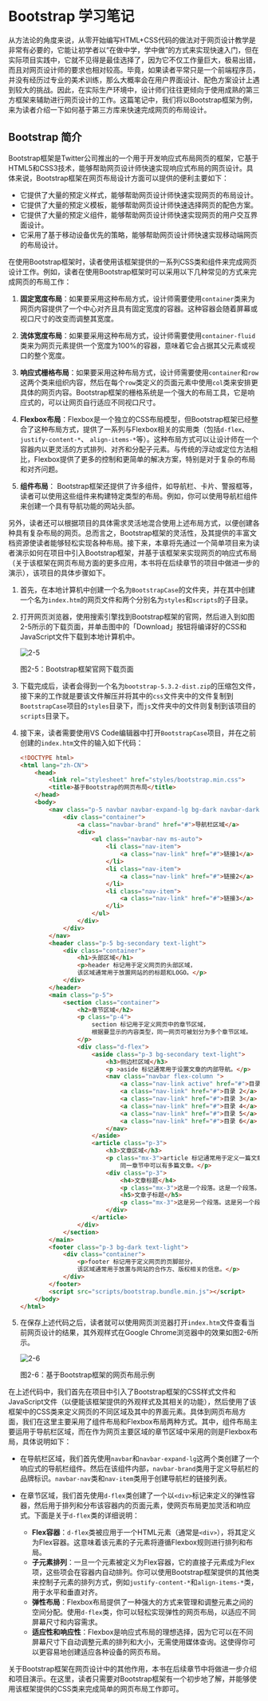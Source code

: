 # Bootstrap 学习笔记

从方法论的角度来说，从零开始编写HTML+CSS代码的做法对于网页设计教学是非常有必要的，它能让初学者以“在做中学，学中做”的方式来实现快速入门，但在实际项目实践中，它就不见得是最佳选择了，因为它不仅工作量巨大，极易出错，而且对网页设计师的要求也相对较高。毕竟，如果读者平常只是一个前端程序员，并没有经历过专业的美术训练，那么大概率会在用户界面设计、配色方案设计上遇到较大的挑战。因此，在实际生产环境中，设计师们往往更倾向于使用成熟的第三方框架来辅助进行网页设计的工作。这篇笔记中，我们将以Bootstrap框架为例，来为读者介绍一下如何基于第三方库来快速完成网页的布局设计。

## Bootstrap 简介

Bootstrap框架是Twitter公司推出的一个用于开发响应式布局网页的框架，它基于HTML5和CSS3技术，能够帮助网页设计师快速实现响应式布局的网页设计。具体来说，Bootstrap框架在网页布局设计方面可以提供的便利主要如下：

- 它提供了大量的预定义样式，能够帮助网页设计师快速实现网页的布局设计。
- 它提供了大量的预定义模板，能够帮助网页设计师快速选择网页的配色方案。
- 它提供了大量的预定义组件，能够帮助网页设计师快速实现网页的用户交互界面设计。
- 它采用了基于移动设备优先的策略，能够帮助网页设计师快速实现移动端网页的布局设计。

在使用Bootstrap框架时，读者使用该框架提供的一系列CSS类和组件来完成网页设计工作。例如，读者在使用Bootstrap框架时可以采用以下几种常见的方式来完成网页的布局工作：

1. **固定宽度布局**：如果要采用这种布局方式，设计师需要使用`container`类来为网页内容提供了一个中心对齐且具有固定宽度的容器。这种容器会随着屏幕或视口尺寸的改变而调整其宽度。

2. **流体宽度布局**：如果要采用这种布局方式，设计师需要使用`container-fluid`类来为网页元素提供一个宽度为100%的容器，意味着它会占据其父元素或视口的整个宽度。

3. **响应式栅格布局**：如果要采用这种布局方式，设计师需要使用`container`和`row`这两个类来组织内容，然后在每个`row`类定义的页面元素中使用`col`类来安排更具体的网页内容。Bootstrap框架的栅格系统是一个强大的布局工具，它是响应式的，可以让网页自行适应不同视口尺寸。

4. **Flexbox布局**：Flexbox是一个独立的CSS布局模型，但Bootstrap框架已经整合了这种布局方式，提供了一系列与Flexbox相关的实用类（包括`d-flex`、 `justify-content-*`、 `align-items-*`等）。这种布局方式可以让设计师在一个容器内以更灵活的方式排列、对齐和分配子元素。与传统的浮动或定位方法相比，Flexbox提供了更多的控制和更简单的解决方案，特别是对于复杂的布局和对齐问题。

5. **组件布局**： Bootstrap框架还提供了许多组件，如导航栏、卡片、警报框等，读者可以使用这些组件来构建特定类型的布局。例如，你可以使用导航栏组件来创建一个具有导航功能的网站头部。

另外，读者还可以根据项目的具体需求灵活地混合使用上述布局方式，以便创建各种具有复杂布局的网页。总而言之，Bootstrap框架的灵活性，及其提供的丰富文档资源使读者能够轻松实现各种布局。接下来，本章将先通过一个简单项目来为读者演示如何在项目中引入Bootstrap框架，并基于该框架来实现网页的响应式布局（关于该框架在网页布局方面的更多应用，本书将在后续章节的项目中做进一步的演示），该项目的具体步骤如下。

1. 首先，在本地计算机中创建一个名为`BootstrapCase`的文件夹，并在其中创建一个名为`index.htm`的网页文件和两个分别名为`styles`和`scripts`的子目录。

2. 打开网页浏览器，使用搜索引擎找到Bootstrap框架的官网，然后进入到如图2-5所示的下载页面，并单击图中的「Download」按钮将编译好的CSS和JavaScript文件下载到本地计算机中。

    ![2-5](./img/2-5.png)

    图2-5：Bootstrap框架官网下载页面

3. 下载完成后，读者会得到一个名为`bootstrap-5.3.2-dist.zip`的压缩包文件，接下来的工作就是要该文件解压并将其中的`css`文件夹中的文件复制到`BootstrapCase`项目的`styles`目录下，而`js`文件夹中的文件则复制到该项目的`scripts`目录下。

4. 接下来，读者需要使用VS Code编辑器中打开`BootstrapCase`项目，并在之前创建的`index.htm`文件的输入如下代码：

    ```html
    <!DOCTYPE html>
    <html lang="zh-CN">
        <head>
            <link rel="stylesheet" href="styles/bootstrap.min.css">
            <title>基于Bootstrap的网页布局</title>
        </head>
        <body>
            <nav class="p-5 navbar navbar-expand-lg bg-dark navbar-dark">
                <div class="container">
                    <a class="navbar-brand" href="#">导航栏区域</a>
                    <div>
                        <ul class="navbar-nav ms-auto">
                            <li class="nav-item">
                                <a class="nav-link" href="#">链接1</a>
                            </li>
                            <li class="nav-item">
                                <a class="nav-link" href="#">链接2</a>
                            </li>
                            <li class="nav-item">
                                <a class="nav-link" href="#">链接3</a>
                            </li>
                        </ul>
                    </div>
                </div>
            </nav>
            <header class="p-5 bg-secondary text-light">
                <div class="container">
                    <h1>头部区域</h1>
                    <p>header 标记用于定义网页的头部区域，
                    该区域通常用于放置网站的的标题和LOGO。</p>
                </div>
            </header>
            <main class="p-5">
                <section class="container">
                    <h2>章节区域</h2>
                    <p class="p-4">
                        section 标记用于定义网页中的章节区域，
                        根据要显示的内容类型，同一网页可被划分为多个章节区域。
                    </p> 
                    <div class="d-flex">
                        <aside class="p-3 bg-secondary text-light">
                            <h3>侧边栏区域</h3>
                            <p >aside 标记通常用于设置文章的内部导航。</p>
                            <nav class="navbar flex-column ">
                                <a class="nav-link active" href="#">目录 1</a>
                                <a class="nav-link" href="#">目录 2</a>
                                <a class="nav-link" href="#">目录 3</a>
                                <a class="nav-link" href="#">目录 4</a>
                                <a class="nav-link" href="#">目录 5</a>
                                <a class="nav-link" href="#">目录 6</a>
                            </nav>
                        </aside>
                        <article class="p-3">
                            <h3>文章区域</h3>
                            <p class="mx-3">article 标记通常用于定义一篇文章，
                                同一章节中可以有多篇文章。</p>
                            <div class="p-3">
                                <h4>文章标题</h4>
                                <p class="mx-3">这是一个段落。这是一个段落。这是一个段落。</p>
                                <h5>文章子标题</h5>
                                <p class="mx-3">这是另一个段落。这是另一个段落。这是另一个段落。</p>
                            </div>
                        </article>        
                    </div>
                </section>
            </main>
            <footer class="p-3 bg-dark text-light">
                <div class="container">
                    <p>footer 标记用于定义网页的页脚部分，
                    该区域通常用于放置与网站的合作方、版权相关的信息。</p> 
                </div>
            </footer>
            <script src="scripts/bootstrap.bundle.min.js"></script>
        </body>
    </html>
    ```

5. 在保存上述代码之后，读者就可以使用网页浏览器打开`index.htm`文件查看当前网页设计的结果，其外观样式在Google Chrome浏览器中的效果如图2-6所示。

    ![2-6](img/2-6.png)

    图2-6：基于Bootstrap框架的网页布局示例

在上述代码中，我们首先在项目中引入了Bootstrap框架的CSS样式文件和JavaScript文件（以便能该框架提供的外观样式及其相关的功能），然后使用了该框架中的CSS类来定义网页的不同区域及其中的界面元素。具体到网页布局方面，我们在这里主要采用了组件布局和Flexbox布局两种方式。其中，组件布局主要运用于导航栏区域，而在作为网页主要区域的章节区域中采用的则是Flexbox布局，具体说明如下：

- 在导航栏区域，我们首先使用`navbar`和`navbar-expand-lg`这两个类创建了一个响应式的导航栏组件。然后在该组件内部，`navbar-brand`类用于定义导航栏的品牌标识。`navbar-nav`类和`nav-item`类用于创建导航栏的链接列表。

- 在章节区域，我们首先使用`d-flex`类创建了一个以`<div>`标记来定义的弹性容器，然后用于排列和分布该容器内的页面元素，使网页布局更加灵活和响应式。下面是关于`d-flex`类的详细说明：
  - **Flex容器**：`d-flex`类被应用于一个HTML元素（通常是`<div>`），将其定义为Flex容器。这意味着该元素的子元素将遵循Flexbox规则进行排列和布局。
  - **子元素排列**：一旦一个元素被定义为Flex容器，它的直接子元素成为Flex项，这些项会在容器内自动排列。你可以使用Bootstrap框架提供的其他类来控制子元素的排列方式，例如`justify-content-*`和`align-items-*`类，用于水平和垂直对齐。
  - **弹性布局**：Flexbox布局提供了一种强大的方式来管理和调整元素之间的空间分配。使用`d-flex`类，你可以轻松实现弹性的网页布局，以适应不同屏幕尺寸和内容需求。
  - **适应性和响应性**：Flexbox是响应式布局的理想选择，因为它可以在不同屏幕尺寸下自动调整元素的排列和大小，无需使用媒体查询。这使得你可以更容易地创建适应各种设备的网页布局。

关于Bootstrap框架在网页设计中的其他作用，本书在后续章节中将做进一步介绍和项目演示。在这里，读者只需要对Bootstrap框架有一个初步地了解，并能够使用该框架提供的CSS类来完成简单的网页布局工作即可。
